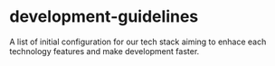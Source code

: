 # development-guidelines
A list of initial configuration for our tech stack aiming to enhace each technology features and make development faster.

